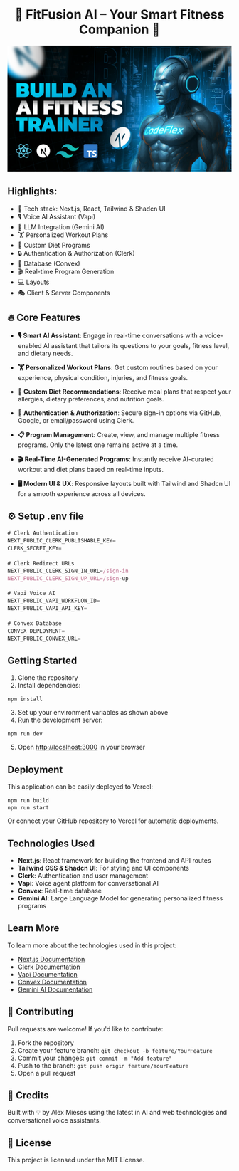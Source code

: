 <h1 align="center">💪  FitFusion AI – Your Smart Fitness Companion 🤖</h1>

![Demo App](/screenshot-for-readme.png)

## Highlights:

- 🚀 Tech stack: Next.js, React, Tailwind & Shadcn UI
- 🎙️ Voice AI Assistant (Vapi)
- 🧠 LLM Integration (Gemini AI)
- 🏋️ Personalized Workout Plans
- 🥗 Custom Diet Programs
- 🔒 Authentication & Authorization (Clerk)
- 💾 Database (Convex)
- 🎬 Real-time Program Generation
- 💻 Layouts
- 🎭 Client & Server Components

## 🔥 Core Features

- **🎙️ Smart AI Assistant**: Engage in real-time conversations with a voice-enabled AI assistant that tailors its questions to your goals, fitness level, and dietary needs.

- **🏋️ Personalized Workout Plans**: Get custom routines based on your experience, physical condition, injuries, and fitness goals.

- **🥗 Custom Diet Recommendations**: Receive meal plans that respect your allergies, dietary preferences, and nutrition goals.

- **🔐 Authentication & Authorization**: Secure sign-in options via GitHub, Google, or email/password using Clerk.

- **📋 Program Management**: Create, view, and manage multiple fitness programs. Only the latest one remains active at a time.

- **🎬 Real-Time AI-Generated Programs**: Instantly receive AI-curated workout and diet plans based on real-time inputs.

- **🖥️ Modern UI & UX**: Responsive layouts built with Tailwind and Shadcn UI for a smooth experience across all devices.

## ⚙️ Setup .env file

```js
# Clerk Authentication
NEXT_PUBLIC_CLERK_PUBLISHABLE_KEY=
CLERK_SECRET_KEY=

# Clerk Redirect URLs
NEXT_PUBLIC_CLERK_SIGN_IN_URL=/sign-in
NEXT_PUBLIC_CLERK_SIGN_UP_URL=/sign-up

# Vapi Voice AI
NEXT_PUBLIC_VAPI_WORKFLOW_ID=
NEXT_PUBLIC_VAPI_API_KEY=

# Convex Database
CONVEX_DEPLOYMENT=
NEXT_PUBLIC_CONVEX_URL=
```

## Getting Started

1. Clone the repository
2. Install dependencies:

```shell
npm install
```

3. Set up your environment variables as shown above
4. Run the development server:

```shell
npm run dev
```

5. Open [http://localhost:3000](http://localhost:3000) in your browser

## Deployment

This application can be easily deployed to Vercel:

```shell
npm run build
npm run start
```

Or connect your GitHub repository to Vercel for automatic deployments.

## Technologies Used

- **Next.js**: React framework for building the frontend and API routes
- **Tailwind CSS & Shadcn UI**: For styling and UI components
- **Clerk**: Authentication and user management
- **Vapi**: Voice agent platform for conversational AI
- **Convex**: Real-time database
- **Gemini AI**: Large Language Model for generating personalized fitness programs

## Learn More

To learn more about the technologies used in this project:

- [Next.js Documentation](https://nextjs.org/docs)
- [Clerk Documentation](https://clerk.com/docs)
- [Vapi Documentation](https://docs.vapi.ai)
- [Convex Documentation](https://docs.convex.dev)
- [Gemini AI Documentation](https://ai.google.dev/gemini-api)

## 🤝 Contributing

Pull requests are welcome! If you'd like to contribute:

1. Fork the repository
2. Create your feature branch: `git checkout -b feature/YourFeature`
3. Commit your changes: `git commit -m "Add feature"`
4. Push to the branch: `git push origin feature/YourFeature`
5. Open a pull request

## 🧠 Credits

Built with 💡 by Alex Mieses using the latest in AI and web technologies and  conversational voice assistants.

## 📄 License

This project is licensed under the MIT License.
